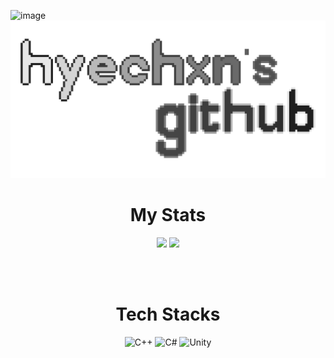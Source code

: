 ![image](https://github.com/user-attachments/assets/8f238cf9-f4d2-4f22-a0cc-d32fc59bdd66)![image](/Image/Hyechxn.png)
<br>
<div align="center">
<h1> My Stats</h1>

<p>
  <img height="180em" src="https://github-readme-stats.vercel.app/api?username=hyechxn&show_icons=true&include_all_commits=true&&theme=radical">
  <img height="180em" src="https://github-readme-stats.vercel.app/api/top-langs/?username=hyechxn&layout=compact&theme=radical">
</p>

<br><br>
<h1> Tech Stacks</h1>

![C++](https://img.shields.io/badge/C++-00599C?style=for-the-badge&logo=C%2B%2B&logoColor=white)
![C#](https://img.shields.io/badge/c%23-%2300599C.svg?style=for-the-badge&logo=c%2B%2B&logoColor=white)
![Unity](https://img.shields.io/badge/unity-%23000000.svg?style=for-the-badge&logo=unity&logoColor=white)
<br><br><br><br>
  </div>
<!--
**hyechxn/hyechxn** is a ✨ _special_ ✨ repository because its `README.md` (this file) appears on your GitHub profile.
-->
